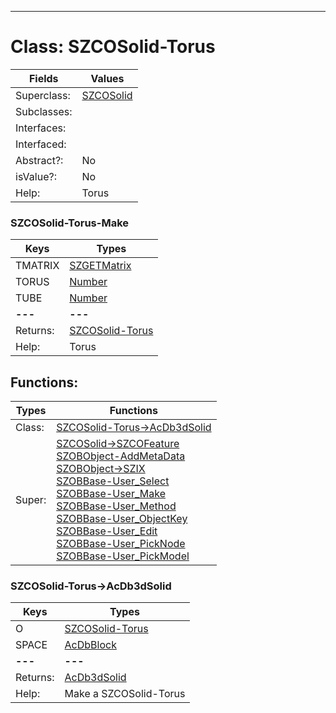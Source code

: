 ---------

# Class:	SZCOSolid-Torus

| Fields | Values |
| --------- | --------- |
| Superclass: | [SZCOSolid](SZCOSolid.html) |
| Subclasses: |  |
| Interfaces: |  |
| Interfaced: |  |
| Abstract?: | No |
| isValue?: | No |
| Help: | Torus |

### SZCOSolid-Torus-Make

| Keys | Types |
| --------- | --------- |
| TMATRIX | [SZGETMatrix](SZGETMatrix.html) |
| TORUS | [Number](Number.html) |
| TUBE | [Number](Number.html) |
| **---** | **---** |
| Returns: | [SZCOSolid-Torus](SZCOSolid-Torus.html) |
| Help: | Torus |


## Functions:

| Types | Functions |
| --------- | --------- |
| Class: | [SZCOSolid-Torus->AcDb3dSolid](#SZCOSolid-Torus->AcDb3dSolid) |
| Super: | [SZCOSolid->SZCOFeature](SZCOSolid.html) <br> [SZOBObject-AddMetaData](SZOBObject.html) <br> [SZOBObject->SZIX](SZOBObject.html) <br> [SZOBBase-User_Select](SZOBBase.html) <br> [SZOBBase-User_Make](SZOBBase.html) <br> [SZOBBase-User_Method](SZOBBase.html) <br> [SZOBBase-User_ObjectKey](SZOBBase.html) <br> [SZOBBase-User_Edit](SZOBBase.html) <br> [SZOBBase-User_PickNode](SZOBBase.html) <br> [SZOBBase-User_PickModel](SZOBBase.html) |


### SZCOSolid-Torus->AcDb3dSolid

| Keys | Types |
| --------- | --------- |
| O | [SZCOSolid-Torus](SZCOSolid-Torus.html) |
| SPACE | [AcDbBlock](AcDbBlock.html) |
| **---** | **---** |
| Returns: | [AcDb3dSolid](AcDb3dSolid.html) |
| Help: | Make a SZCOSolid-Torus |


